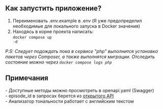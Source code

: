 <h2>Как запустить приложение?</h2>

1) Переименовать .env.example в .env (Я уже предопределил необходимые для локального запуска в Docker значения)
2) Находясь в корне проекта написать: <br>
<code>docker compose up -d</code>

<i>P.S: Следует подождать пока в сервисе "php" выполнится
установка пакетов через Composer,
а также выполнятся миграции. Отследить состояние можно
через <code>docker compose logs php</code>
</i>


<h2>Примечания</h2>
 - Доступные методы можно просмотреть в openapi.yaml (Swagger) <br>
 - episode_id в запросах берется из <a href="https://rickandmortyapi.com/documentation/#episode-schema">открытого API</a> <br>
 - Анализатор тональности работает с английским текстом <br>
